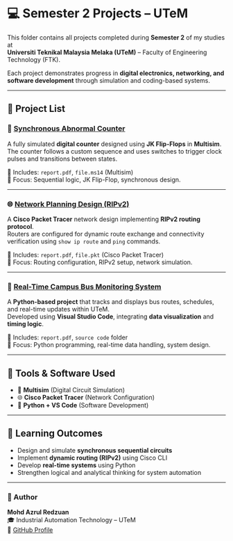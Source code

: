 # 💻 Semester 2 Projects – UTeM

This folder contains all projects completed during **Semester 2** of my studies at  
**Universiti Teknikal Malaysia Melaka (UTeM)** – Faculty of Engineering Technology (FTK).

Each project demonstrates progress in **digital electronics, networking, and software development** through simulation and coding-based systems.

---

## 🧩 Project List

### 🔢 [Synchronous Abnormal Counter](./Synchronous_Abnormal_Counter)
A fully simulated **digital counter** designed using **JK Flip-Flops** in **Multisim**.  
The counter follows a custom sequence and uses switches to trigger clock pulses and transitions between states.

📂 Includes: `report.pdf`, `file.ms14` (Multisim)  
🧠 Focus: Sequential logic, JK Flip-Flop, synchronous design.

---

### 🌐 [Network Planning Design (RIPv2)](./Network_Design_RIPv2)
A **Cisco Packet Tracer** network design implementing **RIPv2 routing protocol**.  
Routers are configured for dynamic route exchange and connectivity verification using `show ip route` and `ping` commands.

📂 Includes: `report.pdf`, `file.pkt` (Cisco Packet Tracer)  
🧠 Focus: Routing configuration, RIPv2 setup, network simulation.

---

### 🚌 [Real-Time Campus Bus Monitoring System](./UTeM_Bus_Monitoring_System)
A **Python-based project** that tracks and displays bus routes, schedules, and real-time updates within UTeM.  
Developed using **Visual Studio Code**, integrating **data visualization** and **timing logic**.

📂 Includes: `report.pdf`, `source code` folder  
🧠 Focus: Python programming, real-time data handling, system design.

---

## 🧰 Tools & Software Used
- 🧮 **Multisim** (Digital Circuit Simulation)  
- 🌐 **Cisco Packet Tracer** (Network Configuration)  
- 🐍 **Python + VS Code** (Software Development)

---

## 🎯 Learning Outcomes
- Design and simulate **synchronous sequential circuits**  
- Implement **dynamic routing (RIPv2)** using Cisco CLI  
- Develop **real-time systems** using Python  
- Strengthen logical and analytical thinking for system automation

---

### 👤 Author
**Mohd Azrul Redzuan**  
🎓 Industrial Automation Technology – UTeM  
🔗 [GitHub Profile](https://github.com/muhdazrulredzuan)
